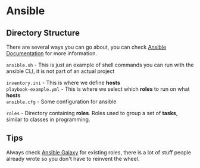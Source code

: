 # Ansible

## Directory Structure
There are several ways you can go about, you can check [Ansible Documentation](https://docs.ansible.com/ansible/2.8/user_guide/playbooks_best_practices.html#directory-layout) for more information.  

`ansible.sh` - This is just an example of shell commands you can run with the ansible CLI, it is not part of an actual project

`inventory.ini` - This is where we define **hosts**  
`playbook-example.yml` - This is where we select which **roles** to run on what **hosts**  
`ansible.cfg` - Some configuration for ansible

`roles` - Directory containing **roles**. Roles used to group a set of **tasks**, similar to classes in programming.

## Tips
Always check [Ansible Galaxy](https://galaxy.ansible.com/) for existing roles, there is a lot of stuff people already wrote so you don't have to reinvent the wheel.
